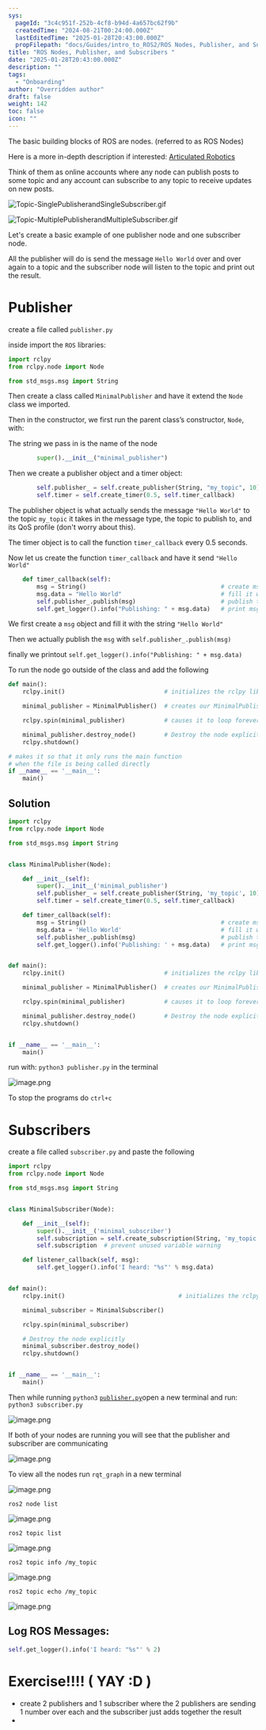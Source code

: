 ```yaml
---
sys:
  pageId: "3c4c951f-252b-4cf8-b94d-4a657bc62f9b"
  createdTime: "2024-08-21T00:24:00.000Z"
  lastEditedTime: "2025-01-28T20:43:00.000Z"
  propFilepath: "docs/Guides/intro_to_ROS2/ROS Nodes, Publisher, and Subscribers .md"
title: "ROS Nodes, Publisher, and Subscribers "
date: "2025-01-28T20:43:00.000Z"
description: ""
tags:
  - "Onboarding"
author: "Overridden author"
draft: false
weight: 142
toc: false
icon: ""
---
```


The basic building blocks of ROS are nodes. (referred to as ROS Nodes)

Here is a more in-depth description if interested: [Articulated Robotics](https://articulatedrobotics.xyz/tutorials/ready-for-ros/ros-overview#2-nodes)

Think of them as online accounts where any node can publish posts to some topic and any account can subscribe to any topic to receive updates on new posts.

![Topic-SinglePublisherandSingleSubscriber.gif](https://docs.ros.org/en/humble/_images/Topic-SinglePublisherandSingleSubscriber.gif)

![Topic-MultiplePublisherandMultipleSubscriber.gif](https://docs.ros.org/en/humble/_images/Topic-MultiplePublisherandMultipleSubscriber.gif)

Let's create a basic example of one publisher node and one subscriber node.

All the publisher will do is send the message `Hello World` over and over again to a topic and the subscriber node will listen to the topic and print out the result.

# Publisher

create a file called `publisher.py` 

inside import the `ROS` libraries:

```python
import rclpy
from rclpy.node import Node

from std_msgs.msg import String
```

Then create a class called `MinimalPublisher` and have it extend the `Node` class we imported.

Then in the constructor, we first run the parent class’s constructor, `Node`, with:

The string we pass in is the name of the node

```python
        super().__init__("minimal_publisher")
```

Then we create a publisher object and a timer object:

```python
        self.publisher_ = self.create_publisher(String, "my_topic", 10)
        self.timer = self.create_timer(0.5, self.timer_callback)
```

The publisher object is what actually sends the message `"Hello World"` to the topic `my_topic` it takes in the message type, the topic to publish to, and its QoS profile (don't worry about this).

The timer object is to call the function `timer_callback` every 0.5 seconds.

Now let us create the function `timer_callback` and have it send `"Hello World"`

```python
    def timer_callback(self):
        msg = String()                                      # create msg object
        msg.data = "Hello World"                            # fill it with data
        self.publisher_.publish(msg)                        # publish the message
        self.get_logger().info("Publishing: " + msg.data)   # print msg
```

We first create a `msg` object and fill it with the string `"Hello World"`

Then we actually publish the `msg` with `self.publisher_.publish(msg)`

finally we printout `self.get_logger().info("Publishing: " + msg.data)`

To run the node go outside of the class and add the following

```python
def main():
    rclpy.init()                            # initializes the rclpy library

    minimal_publisher = MinimalPublisher()  # creates our MinimalPublisher object

    rclpy.spin(minimal_publisher)           # causes it to loop forever

    minimal_publisher.destroy_node()        # Destroy the node explicitly
    rclpy.shutdown()

# makes it so that it only runs the main function
# when the file is being called directly
if __name__ == '__main__': 
    main()
```

## Solution

```python
import rclpy
from rclpy.node import Node

from std_msgs.msg import String


class MinimalPublisher(Node):

    def __init__(self):
        super().__init__('minimal_publisher')
        self.publisher_ = self.create_publisher(String, 'my_topic', 10)
        self.timer = self.create_timer(0.5, self.timer_callback)

    def timer_callback(self):
        msg = String()                                      # create msg object
        msg.data = 'Hello World'                            # fill it with data
        self.publisher_.publish(msg)                        # publish the message
        self.get_logger().info('Publishing: ' + msg.data)   # print msg


def main():
    rclpy.init()                            # initializes the rclpy library

    minimal_publisher = MinimalPublisher()  # creates our MinimalPublisher object

    rclpy.spin(minimal_publisher)           # causes it to loop forever

    minimal_publisher.destroy_node()        # Destroy the node explicitly
    rclpy.shutdown()


if __name__ == '__main__':
    main()
```

run with: `python3 publisher.py` in the terminal

![image.png](https://prod-files-secure.s3.us-west-2.amazonaws.com/d518164a-d88e-44d1-a4ee-3adb3bd8bce0/9214accb-ad5b-44f1-a31c-b3167c59138b/image.png?X-Amz-Algorithm=AWS4-HMAC-SHA256&X-Amz-Content-Sha256=UNSIGNED-PAYLOAD&X-Amz-Credential=ASIAZI2LB46675FTTSPQ%2F20250616%2Fus-west-2%2Fs3%2Faws4_request&X-Amz-Date=20250616T220853Z&X-Amz-Expires=3600&X-Amz-Security-Token=IQoJb3JpZ2luX2VjEH0aCXVzLXdlc3QtMiJIMEYCIQD6AjknSXmYAiktXJQcS%2BBzi192ed7IDG9smuGrIRQsIwIhAIKoew2XQG%2BK1uYH56laVbw7Dy3qraorMDFFymlJ5hmVKv8DCGYQABoMNjM3NDIzMTgzODA1IgwaN3OT79Uoi1wESDYq3APYk%2F6gZ7WBXbgnLApMgRKwb79nMHH5XsB3ig1kSDDqI772%2B7fbyvbv62oHgOAwU4IN5acbS%2F9NJL8WVdGwFPYQAZXDuo2N8gy72wWzZY23YREhoZ5UFo8abtoCxmmFaRhAtBKhoke%2FDZ6jRFqktKpIOAX68PEWBaerKcqVSmqVC0lukThh%2FpKsLV317ND2Va31wrVswZfZ85h7tV%2FpM6ZgvOvra7oLvurOUki6ghlxOBSrYaOpYDW5KGCZi9vjhd0msPhp4dwMj6HgzWXqdDlYsES2%2F7XA1QZ%2BdUaN4mB%2BNrwhzytN3l%2B8OVkQQ7lWjJGl%2FnKD0fzjfIX4jqhsj3s9g%2F8bhxIzFRyyYNpBAw7Vmy1T0r8uYxZQOWkCBfkDwKp0ObzKYBXQVxT25t18y%2B2gS2uhsG9mnz0roen1cTP1MC0MhZGEkcrXIx1U6XCVCQLfN7yFPC%2FNm8IHmxzoNMY%2BXvBqsvd3bCW%2BrN3CEWQWGk7UDiMmyOX24bWta3aN7vnub9hvYQi7Hw1HF%2BZgAl7VLa15Xhv%2BiWkKxahn%2FrytcvmN7lE8A7SDy2Fj03h84NGx4oRVyK2BBCUO7Vq3Sa%2Be6wPYLZ%2BqMoje99UVgWiPRd39fQC2A8mVteNW5zC0jsLCBjqkAf4vM7QnOpz667wgI90hFGUPaSqoorRBof0txKYf2V5olBfj6DcM9knpKDIMXfWkz%2BArAzGExVaMVUxgD1fywrsmgWdYuESPg1mOcUeilKuWLjMHkbb5aZ65Ix%2B2fnaM%2FRAkR5FZ0MkYnmv6u85WBHmXMbortwOD%2BhGK1%2F%2FlbkyrtcRiN1EOfzJUdn8JogZQsXDdylTV6tDiOx%2Bvl%2B3GdYwro5u4&X-Amz-Signature=d7dc57924ffd25ca02b8ff11ac18f956355b8f952281323c962130dc8b043c5a&X-Amz-SignedHeaders=host&x-amz-checksum-mode=ENABLED&x-id=GetObject)

To stop the programs do `ctrl+c`

# Subscribers

create a file called `subscriber.py` and paste the following

```python
import rclpy
from rclpy.node import Node

from std_msgs.msg import String


class MinimalSubscriber(Node):

    def __init__(self):
        super().__init__('minimal_subscriber')
        self.subscription = self.create_subscription(String, 'my_topic', self.listener_callback, 10)
        self.subscription  # prevent unused variable warning

    def listener_callback(self, msg):
        self.get_logger().info('I heard: "%s"' % msg.data)


def main():
    rclpy.init()                                # initializes the rclpy library

    minimal_subscriber = MinimalSubscriber()

    rclpy.spin(minimal_subscriber)

    # Destroy the node explicitly
    minimal_subscriber.destroy_node()
    rclpy.shutdown()


if __name__ == '__main__':
    main()
```

Then while running `python3` [`publisher.py`](http://publisher.py/)open a new terminal and run: `python3 subscriber.py` 

![image.png](https://prod-files-secure.s3.us-west-2.amazonaws.com/d518164a-d88e-44d1-a4ee-3adb3bd8bce0/611fccf2-c738-4dbd-94e9-98f209092866/image.png?X-Amz-Algorithm=AWS4-HMAC-SHA256&X-Amz-Content-Sha256=UNSIGNED-PAYLOAD&X-Amz-Credential=ASIAZI2LB46675FTTSPQ%2F20250616%2Fus-west-2%2Fs3%2Faws4_request&X-Amz-Date=20250616T220853Z&X-Amz-Expires=3600&X-Amz-Security-Token=IQoJb3JpZ2luX2VjEH0aCXVzLXdlc3QtMiJIMEYCIQD6AjknSXmYAiktXJQcS%2BBzi192ed7IDG9smuGrIRQsIwIhAIKoew2XQG%2BK1uYH56laVbw7Dy3qraorMDFFymlJ5hmVKv8DCGYQABoMNjM3NDIzMTgzODA1IgwaN3OT79Uoi1wESDYq3APYk%2F6gZ7WBXbgnLApMgRKwb79nMHH5XsB3ig1kSDDqI772%2B7fbyvbv62oHgOAwU4IN5acbS%2F9NJL8WVdGwFPYQAZXDuo2N8gy72wWzZY23YREhoZ5UFo8abtoCxmmFaRhAtBKhoke%2FDZ6jRFqktKpIOAX68PEWBaerKcqVSmqVC0lukThh%2FpKsLV317ND2Va31wrVswZfZ85h7tV%2FpM6ZgvOvra7oLvurOUki6ghlxOBSrYaOpYDW5KGCZi9vjhd0msPhp4dwMj6HgzWXqdDlYsES2%2F7XA1QZ%2BdUaN4mB%2BNrwhzytN3l%2B8OVkQQ7lWjJGl%2FnKD0fzjfIX4jqhsj3s9g%2F8bhxIzFRyyYNpBAw7Vmy1T0r8uYxZQOWkCBfkDwKp0ObzKYBXQVxT25t18y%2B2gS2uhsG9mnz0roen1cTP1MC0MhZGEkcrXIx1U6XCVCQLfN7yFPC%2FNm8IHmxzoNMY%2BXvBqsvd3bCW%2BrN3CEWQWGk7UDiMmyOX24bWta3aN7vnub9hvYQi7Hw1HF%2BZgAl7VLa15Xhv%2BiWkKxahn%2FrytcvmN7lE8A7SDy2Fj03h84NGx4oRVyK2BBCUO7Vq3Sa%2Be6wPYLZ%2BqMoje99UVgWiPRd39fQC2A8mVteNW5zC0jsLCBjqkAf4vM7QnOpz667wgI90hFGUPaSqoorRBof0txKYf2V5olBfj6DcM9knpKDIMXfWkz%2BArAzGExVaMVUxgD1fywrsmgWdYuESPg1mOcUeilKuWLjMHkbb5aZ65Ix%2B2fnaM%2FRAkR5FZ0MkYnmv6u85WBHmXMbortwOD%2BhGK1%2F%2FlbkyrtcRiN1EOfzJUdn8JogZQsXDdylTV6tDiOx%2Bvl%2B3GdYwro5u4&X-Amz-Signature=b16e5ac66d8175422e4c78bf02cc26e19bd23fbfa31c2e1fba9567ce945ee57b&X-Amz-SignedHeaders=host&x-amz-checksum-mode=ENABLED&x-id=GetObject)

If both of your nodes are running you will see that the publisher and subscriber are communicating

![image.png](https://prod-files-secure.s3.us-west-2.amazonaws.com/d518164a-d88e-44d1-a4ee-3adb3bd8bce0/eea428b5-1cf0-43bb-a30b-81cbaf6c5c78/image.png?X-Amz-Algorithm=AWS4-HMAC-SHA256&X-Amz-Content-Sha256=UNSIGNED-PAYLOAD&X-Amz-Credential=ASIAZI2LB46675FTTSPQ%2F20250616%2Fus-west-2%2Fs3%2Faws4_request&X-Amz-Date=20250616T220853Z&X-Amz-Expires=3600&X-Amz-Security-Token=IQoJb3JpZ2luX2VjEH0aCXVzLXdlc3QtMiJIMEYCIQD6AjknSXmYAiktXJQcS%2BBzi192ed7IDG9smuGrIRQsIwIhAIKoew2XQG%2BK1uYH56laVbw7Dy3qraorMDFFymlJ5hmVKv8DCGYQABoMNjM3NDIzMTgzODA1IgwaN3OT79Uoi1wESDYq3APYk%2F6gZ7WBXbgnLApMgRKwb79nMHH5XsB3ig1kSDDqI772%2B7fbyvbv62oHgOAwU4IN5acbS%2F9NJL8WVdGwFPYQAZXDuo2N8gy72wWzZY23YREhoZ5UFo8abtoCxmmFaRhAtBKhoke%2FDZ6jRFqktKpIOAX68PEWBaerKcqVSmqVC0lukThh%2FpKsLV317ND2Va31wrVswZfZ85h7tV%2FpM6ZgvOvra7oLvurOUki6ghlxOBSrYaOpYDW5KGCZi9vjhd0msPhp4dwMj6HgzWXqdDlYsES2%2F7XA1QZ%2BdUaN4mB%2BNrwhzytN3l%2B8OVkQQ7lWjJGl%2FnKD0fzjfIX4jqhsj3s9g%2F8bhxIzFRyyYNpBAw7Vmy1T0r8uYxZQOWkCBfkDwKp0ObzKYBXQVxT25t18y%2B2gS2uhsG9mnz0roen1cTP1MC0MhZGEkcrXIx1U6XCVCQLfN7yFPC%2FNm8IHmxzoNMY%2BXvBqsvd3bCW%2BrN3CEWQWGk7UDiMmyOX24bWta3aN7vnub9hvYQi7Hw1HF%2BZgAl7VLa15Xhv%2BiWkKxahn%2FrytcvmN7lE8A7SDy2Fj03h84NGx4oRVyK2BBCUO7Vq3Sa%2Be6wPYLZ%2BqMoje99UVgWiPRd39fQC2A8mVteNW5zC0jsLCBjqkAf4vM7QnOpz667wgI90hFGUPaSqoorRBof0txKYf2V5olBfj6DcM9knpKDIMXfWkz%2BArAzGExVaMVUxgD1fywrsmgWdYuESPg1mOcUeilKuWLjMHkbb5aZ65Ix%2B2fnaM%2FRAkR5FZ0MkYnmv6u85WBHmXMbortwOD%2BhGK1%2F%2FlbkyrtcRiN1EOfzJUdn8JogZQsXDdylTV6tDiOx%2Bvl%2B3GdYwro5u4&X-Amz-Signature=709f08a921b973e2b874ec528bfcf5ef05a99f0db4f9c3a2038eec7a7e38ddc9&X-Amz-SignedHeaders=host&x-amz-checksum-mode=ENABLED&x-id=GetObject)

To view all the nodes run `rqt_graph` in a new terminal

![image.png](https://prod-files-secure.s3.us-west-2.amazonaws.com/d518164a-d88e-44d1-a4ee-3adb3bd8bce0/1d98e964-4318-4d62-b5c4-8c8f78368598/image.png?X-Amz-Algorithm=AWS4-HMAC-SHA256&X-Amz-Content-Sha256=UNSIGNED-PAYLOAD&X-Amz-Credential=ASIAZI2LB46675FTTSPQ%2F20250616%2Fus-west-2%2Fs3%2Faws4_request&X-Amz-Date=20250616T220853Z&X-Amz-Expires=3600&X-Amz-Security-Token=IQoJb3JpZ2luX2VjEH0aCXVzLXdlc3QtMiJIMEYCIQD6AjknSXmYAiktXJQcS%2BBzi192ed7IDG9smuGrIRQsIwIhAIKoew2XQG%2BK1uYH56laVbw7Dy3qraorMDFFymlJ5hmVKv8DCGYQABoMNjM3NDIzMTgzODA1IgwaN3OT79Uoi1wESDYq3APYk%2F6gZ7WBXbgnLApMgRKwb79nMHH5XsB3ig1kSDDqI772%2B7fbyvbv62oHgOAwU4IN5acbS%2F9NJL8WVdGwFPYQAZXDuo2N8gy72wWzZY23YREhoZ5UFo8abtoCxmmFaRhAtBKhoke%2FDZ6jRFqktKpIOAX68PEWBaerKcqVSmqVC0lukThh%2FpKsLV317ND2Va31wrVswZfZ85h7tV%2FpM6ZgvOvra7oLvurOUki6ghlxOBSrYaOpYDW5KGCZi9vjhd0msPhp4dwMj6HgzWXqdDlYsES2%2F7XA1QZ%2BdUaN4mB%2BNrwhzytN3l%2B8OVkQQ7lWjJGl%2FnKD0fzjfIX4jqhsj3s9g%2F8bhxIzFRyyYNpBAw7Vmy1T0r8uYxZQOWkCBfkDwKp0ObzKYBXQVxT25t18y%2B2gS2uhsG9mnz0roen1cTP1MC0MhZGEkcrXIx1U6XCVCQLfN7yFPC%2FNm8IHmxzoNMY%2BXvBqsvd3bCW%2BrN3CEWQWGk7UDiMmyOX24bWta3aN7vnub9hvYQi7Hw1HF%2BZgAl7VLa15Xhv%2BiWkKxahn%2FrytcvmN7lE8A7SDy2Fj03h84NGx4oRVyK2BBCUO7Vq3Sa%2Be6wPYLZ%2BqMoje99UVgWiPRd39fQC2A8mVteNW5zC0jsLCBjqkAf4vM7QnOpz667wgI90hFGUPaSqoorRBof0txKYf2V5olBfj6DcM9knpKDIMXfWkz%2BArAzGExVaMVUxgD1fywrsmgWdYuESPg1mOcUeilKuWLjMHkbb5aZ65Ix%2B2fnaM%2FRAkR5FZ0MkYnmv6u85WBHmXMbortwOD%2BhGK1%2F%2FlbkyrtcRiN1EOfzJUdn8JogZQsXDdylTV6tDiOx%2Bvl%2B3GdYwro5u4&X-Amz-Signature=2bbc84b7b7487a4694e816eff169511e2282831d81a3bed4cd4fbcd6f58350c7&X-Amz-SignedHeaders=host&x-amz-checksum-mode=ENABLED&x-id=GetObject)

`ros2 node list`

![image.png](https://prod-files-secure.s3.us-west-2.amazonaws.com/d518164a-d88e-44d1-a4ee-3adb3bd8bce0/680ac8cf-e6d9-4164-9ece-5b9a6fccffee/image.png?X-Amz-Algorithm=AWS4-HMAC-SHA256&X-Amz-Content-Sha256=UNSIGNED-PAYLOAD&X-Amz-Credential=ASIAZI2LB46675FTTSPQ%2F20250616%2Fus-west-2%2Fs3%2Faws4_request&X-Amz-Date=20250616T220853Z&X-Amz-Expires=3600&X-Amz-Security-Token=IQoJb3JpZ2luX2VjEH0aCXVzLXdlc3QtMiJIMEYCIQD6AjknSXmYAiktXJQcS%2BBzi192ed7IDG9smuGrIRQsIwIhAIKoew2XQG%2BK1uYH56laVbw7Dy3qraorMDFFymlJ5hmVKv8DCGYQABoMNjM3NDIzMTgzODA1IgwaN3OT79Uoi1wESDYq3APYk%2F6gZ7WBXbgnLApMgRKwb79nMHH5XsB3ig1kSDDqI772%2B7fbyvbv62oHgOAwU4IN5acbS%2F9NJL8WVdGwFPYQAZXDuo2N8gy72wWzZY23YREhoZ5UFo8abtoCxmmFaRhAtBKhoke%2FDZ6jRFqktKpIOAX68PEWBaerKcqVSmqVC0lukThh%2FpKsLV317ND2Va31wrVswZfZ85h7tV%2FpM6ZgvOvra7oLvurOUki6ghlxOBSrYaOpYDW5KGCZi9vjhd0msPhp4dwMj6HgzWXqdDlYsES2%2F7XA1QZ%2BdUaN4mB%2BNrwhzytN3l%2B8OVkQQ7lWjJGl%2FnKD0fzjfIX4jqhsj3s9g%2F8bhxIzFRyyYNpBAw7Vmy1T0r8uYxZQOWkCBfkDwKp0ObzKYBXQVxT25t18y%2B2gS2uhsG9mnz0roen1cTP1MC0MhZGEkcrXIx1U6XCVCQLfN7yFPC%2FNm8IHmxzoNMY%2BXvBqsvd3bCW%2BrN3CEWQWGk7UDiMmyOX24bWta3aN7vnub9hvYQi7Hw1HF%2BZgAl7VLa15Xhv%2BiWkKxahn%2FrytcvmN7lE8A7SDy2Fj03h84NGx4oRVyK2BBCUO7Vq3Sa%2Be6wPYLZ%2BqMoje99UVgWiPRd39fQC2A8mVteNW5zC0jsLCBjqkAf4vM7QnOpz667wgI90hFGUPaSqoorRBof0txKYf2V5olBfj6DcM9knpKDIMXfWkz%2BArAzGExVaMVUxgD1fywrsmgWdYuESPg1mOcUeilKuWLjMHkbb5aZ65Ix%2B2fnaM%2FRAkR5FZ0MkYnmv6u85WBHmXMbortwOD%2BhGK1%2F%2FlbkyrtcRiN1EOfzJUdn8JogZQsXDdylTV6tDiOx%2Bvl%2B3GdYwro5u4&X-Amz-Signature=21b69efdc4509c1b82d457493cedd32504731157f24069619f3f261ca03972eb&X-Amz-SignedHeaders=host&x-amz-checksum-mode=ENABLED&x-id=GetObject)

`ros2 topic list`

![image.png](https://prod-files-secure.s3.us-west-2.amazonaws.com/d518164a-d88e-44d1-a4ee-3adb3bd8bce0/eee2ebe1-27ef-4a4a-96fb-2ca54126fb29/image.png?X-Amz-Algorithm=AWS4-HMAC-SHA256&X-Amz-Content-Sha256=UNSIGNED-PAYLOAD&X-Amz-Credential=ASIAZI2LB46675FTTSPQ%2F20250616%2Fus-west-2%2Fs3%2Faws4_request&X-Amz-Date=20250616T220853Z&X-Amz-Expires=3600&X-Amz-Security-Token=IQoJb3JpZ2luX2VjEH0aCXVzLXdlc3QtMiJIMEYCIQD6AjknSXmYAiktXJQcS%2BBzi192ed7IDG9smuGrIRQsIwIhAIKoew2XQG%2BK1uYH56laVbw7Dy3qraorMDFFymlJ5hmVKv8DCGYQABoMNjM3NDIzMTgzODA1IgwaN3OT79Uoi1wESDYq3APYk%2F6gZ7WBXbgnLApMgRKwb79nMHH5XsB3ig1kSDDqI772%2B7fbyvbv62oHgOAwU4IN5acbS%2F9NJL8WVdGwFPYQAZXDuo2N8gy72wWzZY23YREhoZ5UFo8abtoCxmmFaRhAtBKhoke%2FDZ6jRFqktKpIOAX68PEWBaerKcqVSmqVC0lukThh%2FpKsLV317ND2Va31wrVswZfZ85h7tV%2FpM6ZgvOvra7oLvurOUki6ghlxOBSrYaOpYDW5KGCZi9vjhd0msPhp4dwMj6HgzWXqdDlYsES2%2F7XA1QZ%2BdUaN4mB%2BNrwhzytN3l%2B8OVkQQ7lWjJGl%2FnKD0fzjfIX4jqhsj3s9g%2F8bhxIzFRyyYNpBAw7Vmy1T0r8uYxZQOWkCBfkDwKp0ObzKYBXQVxT25t18y%2B2gS2uhsG9mnz0roen1cTP1MC0MhZGEkcrXIx1U6XCVCQLfN7yFPC%2FNm8IHmxzoNMY%2BXvBqsvd3bCW%2BrN3CEWQWGk7UDiMmyOX24bWta3aN7vnub9hvYQi7Hw1HF%2BZgAl7VLa15Xhv%2BiWkKxahn%2FrytcvmN7lE8A7SDy2Fj03h84NGx4oRVyK2BBCUO7Vq3Sa%2Be6wPYLZ%2BqMoje99UVgWiPRd39fQC2A8mVteNW5zC0jsLCBjqkAf4vM7QnOpz667wgI90hFGUPaSqoorRBof0txKYf2V5olBfj6DcM9knpKDIMXfWkz%2BArAzGExVaMVUxgD1fywrsmgWdYuESPg1mOcUeilKuWLjMHkbb5aZ65Ix%2B2fnaM%2FRAkR5FZ0MkYnmv6u85WBHmXMbortwOD%2BhGK1%2F%2FlbkyrtcRiN1EOfzJUdn8JogZQsXDdylTV6tDiOx%2Bvl%2B3GdYwro5u4&X-Amz-Signature=a38065a09a3dbf99e969d249adf97196ed8d74ab071fc98de2e6a1bf68de600c&X-Amz-SignedHeaders=host&x-amz-checksum-mode=ENABLED&x-id=GetObject)

`ros2 topic info /my_topic`

![image.png](https://prod-files-secure.s3.us-west-2.amazonaws.com/d518164a-d88e-44d1-a4ee-3adb3bd8bce0/6288ef12-cb9e-406f-b9eb-65feed3a9011/image.png?X-Amz-Algorithm=AWS4-HMAC-SHA256&X-Amz-Content-Sha256=UNSIGNED-PAYLOAD&X-Amz-Credential=ASIAZI2LB46675FTTSPQ%2F20250616%2Fus-west-2%2Fs3%2Faws4_request&X-Amz-Date=20250616T220853Z&X-Amz-Expires=3600&X-Amz-Security-Token=IQoJb3JpZ2luX2VjEH0aCXVzLXdlc3QtMiJIMEYCIQD6AjknSXmYAiktXJQcS%2BBzi192ed7IDG9smuGrIRQsIwIhAIKoew2XQG%2BK1uYH56laVbw7Dy3qraorMDFFymlJ5hmVKv8DCGYQABoMNjM3NDIzMTgzODA1IgwaN3OT79Uoi1wESDYq3APYk%2F6gZ7WBXbgnLApMgRKwb79nMHH5XsB3ig1kSDDqI772%2B7fbyvbv62oHgOAwU4IN5acbS%2F9NJL8WVdGwFPYQAZXDuo2N8gy72wWzZY23YREhoZ5UFo8abtoCxmmFaRhAtBKhoke%2FDZ6jRFqktKpIOAX68PEWBaerKcqVSmqVC0lukThh%2FpKsLV317ND2Va31wrVswZfZ85h7tV%2FpM6ZgvOvra7oLvurOUki6ghlxOBSrYaOpYDW5KGCZi9vjhd0msPhp4dwMj6HgzWXqdDlYsES2%2F7XA1QZ%2BdUaN4mB%2BNrwhzytN3l%2B8OVkQQ7lWjJGl%2FnKD0fzjfIX4jqhsj3s9g%2F8bhxIzFRyyYNpBAw7Vmy1T0r8uYxZQOWkCBfkDwKp0ObzKYBXQVxT25t18y%2B2gS2uhsG9mnz0roen1cTP1MC0MhZGEkcrXIx1U6XCVCQLfN7yFPC%2FNm8IHmxzoNMY%2BXvBqsvd3bCW%2BrN3CEWQWGk7UDiMmyOX24bWta3aN7vnub9hvYQi7Hw1HF%2BZgAl7VLa15Xhv%2BiWkKxahn%2FrytcvmN7lE8A7SDy2Fj03h84NGx4oRVyK2BBCUO7Vq3Sa%2Be6wPYLZ%2BqMoje99UVgWiPRd39fQC2A8mVteNW5zC0jsLCBjqkAf4vM7QnOpz667wgI90hFGUPaSqoorRBof0txKYf2V5olBfj6DcM9knpKDIMXfWkz%2BArAzGExVaMVUxgD1fywrsmgWdYuESPg1mOcUeilKuWLjMHkbb5aZ65Ix%2B2fnaM%2FRAkR5FZ0MkYnmv6u85WBHmXMbortwOD%2BhGK1%2F%2FlbkyrtcRiN1EOfzJUdn8JogZQsXDdylTV6tDiOx%2Bvl%2B3GdYwro5u4&X-Amz-Signature=460a84e2712513eae88c1a0eaa1f8e53d7ef76396cd49b4ee55117818f1880f6&X-Amz-SignedHeaders=host&x-amz-checksum-mode=ENABLED&x-id=GetObject)

`ros2 topic echo /my_topic`

![image.png](https://prod-files-secure.s3.us-west-2.amazonaws.com/d518164a-d88e-44d1-a4ee-3adb3bd8bce0/0a6fcb4d-422d-4a6c-a803-749ef4adf2c6/image.png?X-Amz-Algorithm=AWS4-HMAC-SHA256&X-Amz-Content-Sha256=UNSIGNED-PAYLOAD&X-Amz-Credential=ASIAZI2LB46675FTTSPQ%2F20250616%2Fus-west-2%2Fs3%2Faws4_request&X-Amz-Date=20250616T220853Z&X-Amz-Expires=3600&X-Amz-Security-Token=IQoJb3JpZ2luX2VjEH0aCXVzLXdlc3QtMiJIMEYCIQD6AjknSXmYAiktXJQcS%2BBzi192ed7IDG9smuGrIRQsIwIhAIKoew2XQG%2BK1uYH56laVbw7Dy3qraorMDFFymlJ5hmVKv8DCGYQABoMNjM3NDIzMTgzODA1IgwaN3OT79Uoi1wESDYq3APYk%2F6gZ7WBXbgnLApMgRKwb79nMHH5XsB3ig1kSDDqI772%2B7fbyvbv62oHgOAwU4IN5acbS%2F9NJL8WVdGwFPYQAZXDuo2N8gy72wWzZY23YREhoZ5UFo8abtoCxmmFaRhAtBKhoke%2FDZ6jRFqktKpIOAX68PEWBaerKcqVSmqVC0lukThh%2FpKsLV317ND2Va31wrVswZfZ85h7tV%2FpM6ZgvOvra7oLvurOUki6ghlxOBSrYaOpYDW5KGCZi9vjhd0msPhp4dwMj6HgzWXqdDlYsES2%2F7XA1QZ%2BdUaN4mB%2BNrwhzytN3l%2B8OVkQQ7lWjJGl%2FnKD0fzjfIX4jqhsj3s9g%2F8bhxIzFRyyYNpBAw7Vmy1T0r8uYxZQOWkCBfkDwKp0ObzKYBXQVxT25t18y%2B2gS2uhsG9mnz0roen1cTP1MC0MhZGEkcrXIx1U6XCVCQLfN7yFPC%2FNm8IHmxzoNMY%2BXvBqsvd3bCW%2BrN3CEWQWGk7UDiMmyOX24bWta3aN7vnub9hvYQi7Hw1HF%2BZgAl7VLa15Xhv%2BiWkKxahn%2FrytcvmN7lE8A7SDy2Fj03h84NGx4oRVyK2BBCUO7Vq3Sa%2Be6wPYLZ%2BqMoje99UVgWiPRd39fQC2A8mVteNW5zC0jsLCBjqkAf4vM7QnOpz667wgI90hFGUPaSqoorRBof0txKYf2V5olBfj6DcM9knpKDIMXfWkz%2BArAzGExVaMVUxgD1fywrsmgWdYuESPg1mOcUeilKuWLjMHkbb5aZ65Ix%2B2fnaM%2FRAkR5FZ0MkYnmv6u85WBHmXMbortwOD%2BhGK1%2F%2FlbkyrtcRiN1EOfzJUdn8JogZQsXDdylTV6tDiOx%2Bvl%2B3GdYwro5u4&X-Amz-Signature=effd3f513b8396e4b02279f547641e359de852db88bd6c4afa06ff1fe80aa489&X-Amz-SignedHeaders=host&x-amz-checksum-mode=ENABLED&x-id=GetObject)

## Log ROS Messages:

```python
self.get_logger().info('I heard: "%s"' % 2)
```

# Exercise!!!! ( YAY :D )

- create 2 publishers and 1 subscriber where the 2 publishers are sending 1 number over each and the subscriber just adds together the result
- 
